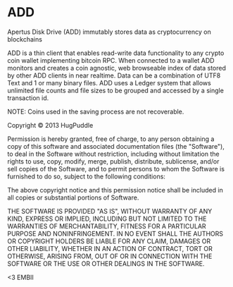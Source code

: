 ADD
===

Apertus Disk Drive (ADD) immutably stores data as cryptocurrency on blockchains

ADD is a thin client that enables read-write data functionality to any crypto coin wallet implementing bitcoin RPC.
When connected to a wallet ADD monitors and creates a coin agnostic, web browseable index of data stored by other
ADD clients in near realtime.  Data can be a combination of UTF8 Text and 1 or many binary files.  ADD uses a Ledger 
system that allows unlimited file counts and file sizes to be grouped and accessed by a single transaction id.

NOTE: Coins used in the saving process are not recoverable.


Copyright ©  2013 HugPuddle

Permission is hereby granted, free of charge, to any person obtaining a copy of this software and associated 
documentation files (the "Software"), to deal in the Software without restriction, including without limitation 
the rights to use, copy, modify, merge, publish, distribute, sublicense, and/or sell copies of the Software, and 
to permit persons to whom the Software is furnished to do so, subject to the following conditions:

The above copyright notice and this permission notice shall be included in all copies or substantial portions of 
Software.


THE SOFTWARE IS PROVIDED "AS IS", WITHOUT WARRANTY OF ANY KIND, EXPRESS OR IMPLIED, INCLUDING BUT NOT LIMITED 
TO THE WARRANTIES OF MERCHANTABILITY, FITNESS FOR A PARTICULAR PURPOSE AND NONINFRINGEMENT. IN NO EVENT SHALL
THE AUTHORS OR COPYRIGHT HOLDERS BE LIABLE FOR ANY CLAIM, DAMAGES OR OTHER LIABILITY, WHETHER IN AN ACTION OF 
CONTRACT, TORT OR OTHERWISE, ARISING FROM, OUT OF OR IN CONNECTION WITH THE SOFTWARE OR THE USE OR OTHER DEALINGS 
IN THE SOFTWARE.

<3 EMBII
